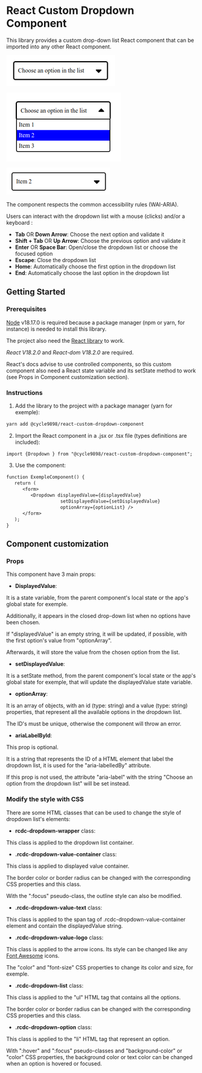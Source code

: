 # React Custom Dropdown Component

This library provides a custom drop-down list React component that can be imported into any other React component.

![Dropdown image 1](https://raw.githubusercontent.com/Cycle9898/OC_Projet-14_Wealth-Health_React-Custom-Dropdown-Lib/main/doc-images/dropdown_1.png)

![Dropdown image 2](https://raw.githubusercontent.com/Cycle9898/OC_Projet-14_Wealth-Health_React-Custom-Dropdown-Lib/main/doc-images/dropdown_2.png)

![Dropdown image 3](https://raw.githubusercontent.com/Cycle9898/OC_Projet-14_Wealth-Health_React-Custom-Dropdown-Lib/main/doc-images/dropdown_3.png)

The component respects the common accessibility rules (WAI-ARIA).

Users can interact with the dropdown list with a mouse (clicks) and/or a keyboard :
* **Tab** OR **Down Arrow**: Choose the next option and validate it
* **Shift + Tab** OR **Up Arrow**: Choose the previous option and validate it
* **Enter** OR **Space Bar**: Open/close the dropdown list or choose the focused option
* **Escape**: Close the dropdown list
* **Home**: Automatically choose the first option in the dropdown list
* **End**: Automatically choose the last option in the dropdown list

## Getting Started

### Prerequisites

[Node](https://nodejs.org/en) v18.17.0 is required because a package manager (npm or yarn, for instance) is needed to install this library.

The project also need the [React library](https://react.dev/) to work.

*React V18.2.0* and *React-dom V18.2.0* are required.

React's docs advise to use controlled components, so this custom component also need a React state variable
and its setState method to work (see Props in Component customization section).

### Instructions

1. Add the library to the project with a package manager (yarn for exemple):

```bash
yarn add @cycle9898/react-custom-dropdown-component
```

2. Import the React component in a .jsx or .tsx file (types definitions are included):

```JSX
import {Dropdown } from "@cycle9898/react-custom-dropdown-component";
```

3. Use the component:

```JSX
function ExempleComponent() {
   return (
      <form>
         <Dropdown displayedValue={displayedValue}
                    setDisplayedValue={setDisplayedValue}
                    optionArray={optionList} />
      </form>
   );
}
```

## Component customization

### Props

This component have 3 main props:

* **DisplayedValue**:

It is a state variable, from the parent component's local state or the app's global state for exemple.

Additionally, it appears in the closed drop-down list when no options have been chosen.

If "displayedValue" is an empty string, it will be updated, if possible, with the first option's value from "optionArray".

Afterwards, it will store the value from the chosen option from the list.

* **setDisplayedValue**:

It is a setState method, from the parent component's local state or the app's global state for exemple,
that will update the displayedValue state variable.

* **optionArray**:

It is an array of objects, with an id (type: string) and a value (type: string) properties,
that represent all the available options in the dropdown list.

The ID's must be unique, otherwise the component will throw an error.

* **ariaLabelById**:

This prop is optional.

It is a string that represents the ID of a HTML element that label the dropdown list,
it is used for the "aria-labelledBy" attribute.

If this prop is not used, the attribute "aria-label"  with the string "Choose an option from the dropdown list" will be set instead.

### Modify the style with CSS

There are some HTML classes that can be used to change the style of dropdown list's elements:

* **rcdc-dropdown-wrapper** class:

This class is applied to the dropdown list container.

* **.rcdc-dropdown-value-container** class:

This class is applied to displayed value container.

The border color or border radius can be changed with the corresponding CSS properties and this class.

With the ":focus" pseudo-class, the outline style can also be modified.

* **.rcdc-dropdown-value-text** class:

This class is applied to the span tag of .rcdc-dropdown-value-container element and contain the displayedValue string.

* **.rcdc-dropdown-value-logo** class:

This class is applied to the arrow icons. Its style can be changed like any [Font Awesome](https://fontawesome.com/) icons.

The "color" and "font-size" CSS properties to change its color and size, for exemple.

* **.rcdc-dropdown-list** class:

This class is applied to the "ul" HTML tag that contains all the options.

The border color or border radius can be changed with the corresponding CSS properties and this class.

* **.rcdc-dropdown-option** class:

This class is applied to the "li" HTML tag that represent an option.

With ":hover" and ":focus" pseudo-classes and "background-color" or "color" CSS properties,
the background color or text color can be changed when an option is hovered or focused.
